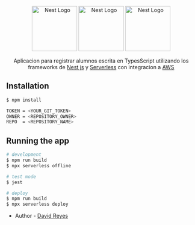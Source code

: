 <p align="center">
  <a href="http://nestjs.com/" target="blank"><img src="https://nestjs.com/img/logo-small.svg" width="120" alt="Nest Logo" /></a>
  <a href="https://aws.amazon.com/" target="blank"><img src="https://www.vectorlogo.zone/logos/amazon_awslambda/amazon_awslambda-ar21.svg" width="120" alt="Nest Logo" /></a>
  <a href="https://serverless.com/" target="blank"><img src="https://www.vectorlogo.zone/logos/serverless/serverless-ar21.svg" width="120" alt="Nest Logo" /></a>
</p>

  <p align="center">Aplicacion para registrar alumnos escrita en TypesScript utilizando los frameworks de <a href="https://nestjs.com/" target="_blank">Nest js</a> y <a href="https://serverless.com/" target="_blank">Serverless</a> con integracion a <a href="https://aws.amazon.com/" target="blank">AWS</a></p>

  <!--[![Backers on Open Collective](https://opencollective.com/nest/backers/badge.svg)](https://opencollective.com/nest#backer)
  [![Sponsors on Open Collective](https://opencollective.com/nest/sponsors/badge.svg)](https://opencollective.com/nest#sponsor)-->

## Installation

```bash
$ npm install
```

```bash
TOKEN = <YOUR_GIT_TOKEN>
OWNER = <REPOSITORY_OWNER>
REPO  = <REPOSITORY_NAME>
```
## Running the app

```bash
# development
$ npm run build
$ npx serverless offline

# test mode
$ jest

# deploy
$ npm run build
$ npx serverless deploy
```

- Author - [David Reyes](davidjreyes@gmail.com)

